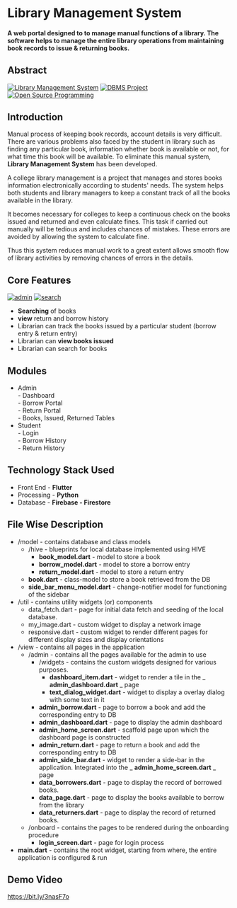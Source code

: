# Library Management System

#### [](https://github.com/balasubramanian1612s/library-management-system)A web portal designed to to manage manual functions of a library. The software helps to manage the entire library operations from maintaining book records to issue & returning books.


## [](https://github.com/balasubramanian1612s/library-management-system)Abstract

[![Library Management System](https://camo.githubusercontent.com/b0b27c0370b1e5703414256e9600171519dd0821a14490bcd4adb8bc6d0db48f/68747470733a2f2f696d672e736869656c64732e696f2f62616467652f6c6962726172792d2d6d616e6167656d656e742d73797374656d2d6f72616e67652e7376673f7374796c653d666c61742d737175617265)](https://camo.githubusercontent.com/b0b27c0370b1e5703414256e9600171519dd0821a14490bcd4adb8bc6d0db48f/68747470733a2f2f696d672e736869656c64732e696f2f62616467652f6c6962726172792d2d6d616e6167656d656e742d73797374656d2d6f72616e67652e7376673f7374796c653d666c61742d737175617265)  [![DBMS Project](https://camo.githubusercontent.com/53f339485c37034683c8e900ed2fa019ded3ef3a4f2b9eee0a39336f39c5fe9a/68747470733a2f2f696d672e736869656c64732e696f2f62616467652f44424d532d70726f6a6563742d79656c6c6f77677265656e2e7376673f7374796c653d666c61742d737175617265)](https://camo.githubusercontent.com/53f339485c37034683c8e900ed2fa019ded3ef3a4f2b9eee0a39336f39c5fe9a/68747470733a2f2f696d672e736869656c64732e696f2f62616467652f44424d532d70726f6a6563742d79656c6c6f77677265656e2e7376673f7374796c653d666c61742d737175617265)  [![Open Source Programming](https://camo.githubusercontent.com/ec4284a371fa5de0e05f04fce5282b2d555160425257e80b3f2eda7971829e6d/68747470733a2f2f696d672e736869656c64732e696f2f62616467652f6f70656e2d2d736f757263652d70726f6772616d6d696e672d6666363962342e7376673f7374796c653d666c61742d737175617265)](https://camo.githubusercontent.com/ec4284a371fa5de0e05f04fce5282b2d555160425257e80b3f2eda7971829e6d/68747470733a2f2f696d672e736869656c64732e696f2f62616467652f6f70656e2d2d736f757263652d70726f6772616d6d696e672d6666363962342e7376673f7374796c653d666c61742d737175617265)

## [](https://github.com/balasubramanian1612s/library-management-system)Introduction
Manual process of keeping book records, account details is very difficult. There are various problems also faced by the student in library such as finding any particular book, information whether book is available or not, for what time this book will be available. To eliminate this manual system,  **Library Management System**  has been developed.

A college library management is a project that manages and stores books information electronically according to students' needs. The system helps both students and library managers to keep a constant track of all the books available in the library.

 It becomes necessary for colleges to keep a continuous check on the books issued and returned and even calculate fines. This task if carried out manually will be tedious and includes chances of mistakes. These errors are avoided by allowing the system to calculate fine.

Thus this system reduces manual work to a great extent allows smooth flow of library activities by removing chances of errors in the details.



## [](https://github.com/balasubramanian1612s/library-management-system)Core Features

[![admin](https://camo.githubusercontent.com/fb20841677a146800726d23dba4b2db5402bb33f24f095d3675f9e005c78a889/68747470733a2f2f696d672e736869656c64732e696f2f62616467652f61646d696e2d6c6f67696e2d7465616c2e7376673f7374796c653d666c61742d737175617265)](https://camo.githubusercontent.com/fb20841677a146800726d23dba4b2db5402bb33f24f095d3675f9e005c78a889/68747470733a2f2f696d672e736869656c64732e696f2f62616467652f61646d696e2d6c6f67696e2d7465616c2e7376673f7374796c653d666c61742d737175617265)  [![search](https://camo.githubusercontent.com/7ff70ea9269f9bc05f4f75080ae95dabeca6479e658456483479ac74b9f715b0/68747470733a2f2f696d672e736869656c64732e696f2f62616467652f7365616372682d626f6f6b732d79656c6c6f77677265656e2e7376673f7374796c653d666c61742d737175617265)](https://camo.githubusercontent.com/7ff70ea9269f9bc05f4f75080ae95dabeca6479e658456483479ac74b9f715b0/68747470733a2f2f696d672e736869656c64732e696f2f62616467652f7365616372682d626f6f6b732d79656c6c6f77677265656e2e7376673f7374796c653d666c61742d737175617265)   
-   **Searching**  of books
-   **view** return and borrow history
-   Librarian can track the books issued by a particular student (borrow entry & return entry)
-   Librarian can  **view books issued** 
-   Librarian can search for books


    

## [](https://github.com/balasubramanian1612s/library-management-system)Modules

<ul>
<li class="has-line-data" data-line-start="0" data-line-end="5">Admin<br>
- Dashboard<br>
- Borrow Portal<br>
- Return Portal<br>
- Books, Issued, Returned Tables</li>
<li class="has-line-data" data-line-start="5" data-line-end="9">Student<br>
- Login<br>
- Borrow History<br>
- Return History</li>
</ul>

## [](https://github.com/balasubramanian1612s/library-management-system)Technology Stack Used


-   Front End -  **Flutter**
-   Processing -  **Python**
-   Database -  **Firebase - Firestore**

## [](https://github.com/balasubramanian1612s/library-management-system)File Wise Description
- /model - contains database and class models
  - /hive - blueprints for local database implemented using HIVE
    - **book\_model.dart** - model to store a book
    - **borrow\_model.dart** - model to store a borrow entry
    - **return\_model.dart** - model to store a return entry
  - **book.dart** - class-model to store a book retrieved from the DB
  - **side\_bar\_menu\_model.dart** - change-notifier model for functioning of the sidebar
- /util - contains utility widgets (or) components
  - data\_fetch.dart - page for initial data fetch and seeding of the local database.
  - my\_image.dart - custom widget to display a network image
  - responsive.dart - custom widget to render different pages for different display sizes and display orientations
- /view - contains all pages in the application
  - /admin - contains all the pages available for the admin to use
    - /widgets - contains the custom widgets designed for various purposes.
      - **dashboard\_item.dart** - widget to render a tile in the _ **admin\_dashboard.dart** _ page
      - **text\_dialog\_widget.dart** - widget to display a overlay dialog with some text in it
    - **admin\_borrow.dart** - page to borrow a book and add the corresponding entry to DB
    - **admin\_dashboard.dart** - page to display the admin dashboard
    - **admin\_home\_screen.dart** - scaffold page upon which the dashboard page is constructed
    - **admin\_return.dart** - page to return a book and add the corresponding entry to DB
    - **admin\_side\_bar.dart** - widget to render a side-bar in the application. Integrated into the _ **admin\_home\_screen.dart** _ page
    - **data\_borrowers.dart** - page to display the record of borrowed books.
    - **data\_page.dart** - page to display the books available to borrow from the library
    - **data\_returners.dart** - page to display the record of returned books.
  - /onboard - contains the pages to be rendered during the onboarding procedure
    - **login\_screen.dart** - page for login process
- **main.dart** - contains the root widget, starting from where, the entire application is configured &amp; run

## [](https://github.com/balasubramanian1612s/library-management-system)Demo Video
https://bit.ly/3nasF7o
